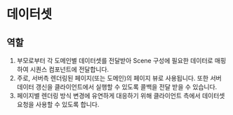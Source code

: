 # 데이터셋

## 역할

1. 부모로부터 각 도메인별 데이터셋를 전달받아 Scene 구성에 필요한 데이터로 매핑하여 시퀀스 컴포넌트에 전달합니다.
2. 주로, 서버측 렌더링된 페이지(또는 도메인)의 페이지 뷰로 사용됩니다. 또한 서버 데이터 갱신을 클라이언트에서 실행할 수 있도록 콜백을 전달 받을 수 있습니다.
3. 페이지별 렌더링 방식 변경에 유연하게 대응하기 위해 클라이언트 측에서 데이터셋 요청을 사용할 수 있도록 합니다.
